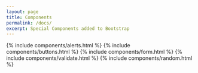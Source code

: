 ```yaml
---
layout: page
title: Components
permalink: /docs/
excerpt: Special Components added to Bootstrap
---
```


{% include components/alerts.html %}
{% include components/buttons.html %}
{% include components/form.html %}
{% include components/validate.html %}
{% include components/random.html %}
